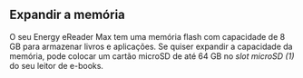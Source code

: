 ## Expandir a memória

O seu Energy eReader Max tem uma memória flash com capacidade de 8 GB para armazenar livros e aplicações. Se quiser expandir a capacidade da memória, pode colocar um cartão microSD de até 64 GB no *slot microSD (1)* do seu leitor de e-books.

